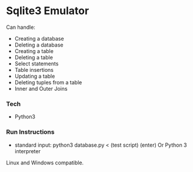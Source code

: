# Sqlite3 Emulator

Can handle:
  - Creating a database
  - Deleting a database
  - Creating a table
  - Deleting a table
  - Select statements
  - Table insertions
  - Updating a table
  - Deleting tuples from a table
  - Inner and Outer Joins

### Tech
  - Python3

### Run Instructions
  - standard input: python3 database.py < (test script) (enter) Or Python 3 interpreter
  
Linux and Windows compatible.

